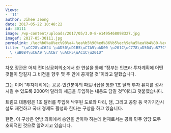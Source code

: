 ```yaml
---
Views:
- '11'
author: Jihee Jeong
date: 2017-05-22 10:48:22
id: 30111
image: /wp-content/uploads/2017/05/3.0-8-e1495468098327.jpg
imagef: 2017-05-30111.jpg
permalink: /%ec%b0%a8%ec%98%a4-%ea%b5%90%ed%86%b5%ec%9e%a5%ea%b4%80-%ec%9d%b8%ed%94%84%eb%9d%bc%ed%88%ac%ec%9e%90-%eb%82%b4%ec%9a%a9-%ea%b3%a7-%ea%b3%b5%ea%b0%9c/
title: "\uCC28\uC624 \uAD50\uD1B5\uC7A5\uAD00 \u201C\uC778\uD504\uB77C\uD22C\uC790\
  \ \uB0B4\uC6A9 \uACE7 \uACF5\uAC1C\u201D"
---
```


차오 장관은 어제 전미상공회의소에서 한 연설을 통해 “정부는 인프라 투자계획에 어떤 것들이 담길지 그 비전을 향후 몇 주 안에 공개할 것”이라고 말했습니다.

그는 이어 “투자계획에는 공공-민간분야의 파트너십을 통한 1조 달러 투자 유치를 성사시킬 수 있도록 2000억 달러의 세금을 투입하는 내용도 담길 것”이라고 덧붙였습니다.

트럼프 대통령은 1조 달러를 투입해 낙후된 도로와 다리, 댐, 그리고 공항 등 국가기간시설도 재건하고 국내 경제도 활성화 한다는 구상을 하고 있습니다.

한편, 이 구상은 연방 의회에서 승인을 받아야 하는데 현재로서는 공화 민주 양당 모두 호의적인 것으로 알려지고 있습니다.